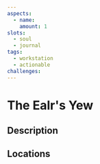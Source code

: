 ```yaml
---
aspects: 
  - name: 
    amount: 1
slots:
  - soul
  - journal
tags:
  - workstation
  - actionable
challenges: 
---
```


# The Ealr's Yew

## Description

## Locations